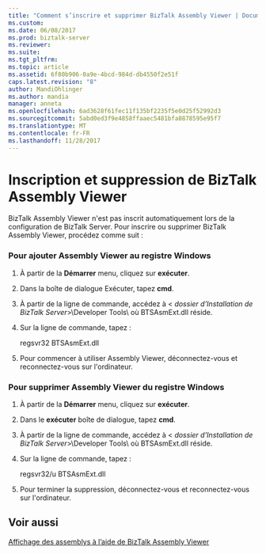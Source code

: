 ```yaml
---
title: "Comment s’inscrire et supprimer BizTalk Assembly Viewer | Documents Microsoft"
ms.custom: 
ms.date: 06/08/2017
ms.prod: biztalk-server
ms.reviewer: 
ms.suite: 
ms.tgt_pltfrm: 
ms.topic: article
ms.assetid: 6f80b906-0a9e-4bcd-984d-db4550f2e51f
caps.latest.revision: "8"
author: MandiOhlinger
ms.author: mandia
manager: anneta
ms.openlocfilehash: 6ad3628f61fec11f135bf2235f5e0d25f52992d3
ms.sourcegitcommit: 5abd0ed3f9e4858ffaaec5481bfa8878595e95f7
ms.translationtype: MT
ms.contentlocale: fr-FR
ms.lasthandoff: 11/28/2017
---
```

# <a name="how-to-register-and-remove-the-biztalk-assembly-viewer"></a>Inscription et suppression de BizTalk Assembly Viewer
BizTalk Assembly Viewer n'est pas inscrit automatiquement lors de la configuration de BizTalk Server. Pour inscrire ou supprimer BizTalk Assembly Viewer, procédez comme suit :  
  
### <a name="to-add-assembly-viewer-to-the-windows-registry"></a>Pour ajouter Assembly Viewer au registre Windows  
  
1.  À partir de la **Démarrer** menu, cliquez sur **exécuter**.  
  
2.  Dans la boîte de dialogue Exécuter, tapez **cmd**.  
  
3.  À partir de la ligne de commande, accédez à \< *dossier d’Installation de BizTalk Server*\>\Developer Tools\ où BTSAsmExt.dll réside.  
  
4.  Sur la ligne de commande, tapez :  
  
     regsvr32 BTSAsmExt.dll  
  
5.  Pour commencer à utiliser Assembly Viewer, déconnectez-vous et reconnectez-vous sur l'ordinateur.  
  
### <a name="to-remove-assembly-viewer-from-the-windows-registry"></a>Pour supprimer Assembly Viewer du registre Windows  
  
1.  À partir de la **Démarrer** menu, cliquez sur **exécuter**.  
  
2.  Dans le **exécuter** boîte de dialogue, tapez **cmd**.  
  
3.  À partir de la ligne de commande, accédez à \< *dossier d’Installation de BizTalk Server*\>\Developer Tools\ où BTSAsmExt.dll réside.  
  
4.  Sur la ligne de commande, tapez :  
  
     regsvr32/u BTSAsmExt.dll  
  
5.  Pour terminer la suppression, déconnectez-vous et reconnectez-vous sur l'ordinateur.  
  
## <a name="see-also"></a>Voir aussi  
 [Affichage des assemblys à l’aide de BizTalk Assembly Viewer](../core/viewing-assemblies-with-the-biztalk-assembly-viewer.md)